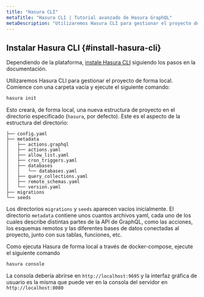 ```yaml
---
title: "Hasura CLI"
metaTitle: "Hasura CLI | Tutorial avanzado de Hasura GraphQL"
metaDescription: "Utilizaremos Hasura CLI para gestionar el proyecto de forma local. Comience con una carpeta vacía y ejecute el siguiente comando"
---
```


## Instalar Hasura CLI {#install-hasura-cli}

Dependiendo de la plataforma, [instale Hasura CLI](https://hasura.io/docs/latest/graphql/core/hasura-cli/install-hasura-cli.html) siguiendo los pasos en la documentación.

Utilizaremos Hasura CLI para gestionar el proyecto de forma local. Comience con una carpeta vacía y ejecute el siguiente comando:

```bash
hasura init
```

Esto creará, de forma local, una nueva estructura de proyecto en el directorio especificado (`hasura`, por defecto). Este es el aspecto de la estructura del directorio:

```
├── config.yaml
├── metadata
│   ├── actions.graphql
│   ├── actions.yaml
│   ├── allow_list.yaml
│   ├── cron_triggers.yaml
│   ├── databases
│   │   └── databases.yaml
│   ├── query_collections.yaml
│   ├── remote_schemas.yaml
│   └── version.yaml
├── migrations
└── seeds
```

Los directorios `migrations` y `seeds` aparecen vacíos inicialmente. El directorio `metadata` contiene unos cuantos archivos yaml, cada uno de los cuales describe distintas partes de la API de GraphQL, como las acciones, los esquemas remotos y las diferentes bases de datos conectadas al proyecto, junto con sus tablas, funciones, etc.

Como ejecuta Hasura de forma local a través de docker-compose, ejecute el siguiente comando

```bash
hasura console
```

La consola debería abrirse en `http://localhost:9695` y la interfaz gráfica de usuario es la misma que puede ver en la consola del servidor en `http://localhost:8080`
